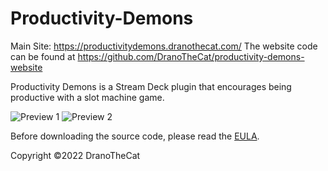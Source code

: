 # Productivity-Demons
Main Site: https://productivitydemons.dranothecat.com/ 
The website code can be found at https://github.com/DranoTheCat/productivity-demons-website

Productivity Demons is a Stream Deck plugin that encourages being productive with a slot machine game.</p>

![Preview 1](previews/1-preview.png")
![Preview 2](previews/2-preview.png")

Before downloading the source code, please read the [EULA](EULA.txt).

Copyright ©2022 DranoTheCat
